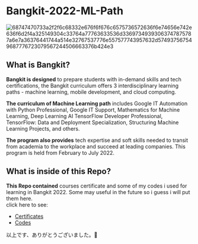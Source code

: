 <!---
your comment goes here
and heressss
-->
# Bangkit-2022-ML-Path
![68747470733a2f2f6c68332e676f6f676c6575736572636f6e74656e742e636f6d2f4a325149304c33764a77763633536d33697349393063747875787a6e7a36376441744a514e32767537776e557577743957632d574937567549687776723079567244506663376b424e3](https://user-images.githubusercontent.com/44041900/169681967-0a3ef315-8ccf-4f1e-9a6d-f1c2c104826d.png)  

## What is Bangkit?  
**Bangkit is designed** to prepare students with in-demand skills and tech certifications, the Bangkit curriculum offers 3 interdisciplinary learning paths - machine learning, mobile development, and cloud computing.  

**The curriculum of Machine Learning path** includes Google IT Automation with Python Professional, Google IT Support, Mathematics for Machine Learning, Deep Learning AI TensorFlow Developer Professional, TensorFlow: Data and Deployment Specialization, Structuring Machine Learning Projects, and others. 

**The program also provides** tech expertise and soft skills needed to transit from academia to the workplace and succeed at leading companies. This program is held from February to July 2022.

## What is inside of this Repo?
**This Repo contained** courses certificate and some of my codes i used for learning in Bangkit 2022. Some may useful in the future so i guess i will put them here.  
click here to see:
- [Certificates](https://github.com/iiamthestorm/Bangkit-2022-ML-Path/tree/main/Certificate)
- [Codes](https://github.com/iiamthestorm/Bangkit-2022-ML-Path/tree/main/Codes)  
 
以上です、ありがとうございました。🙌
